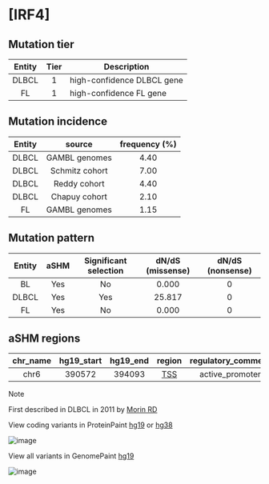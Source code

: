 # [IRF4]

## Mutation tier

|Entity|Tier|Description               |
|:------:|:----:|--------------------------|
|DLBCL |1   |high-confidence DLBCL gene|
|FL    |1   |high-confidence FL gene   |
## Mutation incidence

|Entity|source        |frequency (%)|
|:------:|:--------------:|:-------------:|
|DLBCL |GAMBL genomes |4.40         |
|DLBCL |Schmitz cohort|7.00         |
|DLBCL |Reddy cohort  |4.40         |
|DLBCL |Chapuy cohort |2.10         |
|FL    |GAMBL genomes |1.15         |

## Mutation pattern

|Entity|aSHM|Significant selection|dN/dS (missense)|dN/dS (nonsense)|
|:------:|:----:|:---------------------:|:----------------:|:----------------:|
|BL    |Yes |No                   | 0.000          |0               |
|DLBCL |Yes |Yes                  |25.817          |0               |
|FL    |Yes |No                   | 0.000          |0               |

## aSHM regions

|chr_name|hg19_start|hg19_end|region                                                                               |regulatory_comment|
|:--------:|:----------:|:--------:|:-------------------------------------------------------------------------------------:|:------------------:|
|chr6    |390572    |394093  |[TSS](https://genome.ucsc.edu/s/rdmorin/GAMBL%20hg19?position=chr6%3A390572%2D394093)|active_promoter   |

> [!NOTE]
> First described in DLBCL in 2011 by [Morin RD](https://pubmed.ncbi.nlm.nih.gov/21796119)

View coding variants in ProteinPaint [hg19](https://www.bcgsc.ca/downloads/morinlab/GAMBL/test/genes/IRF4_protein.html)  or [hg38](https://www.bcgsc.ca/downloads/morinlab/GAMBL/test/genes/IRF4_protein_hg38.html)

![image](../../images/proteinpaint/IRF4_NM_002460.svg)

View all variants in GenomePaint [hg19](https://www.bcgsc.ca/downloads/morinlab/GAMBL/test/genes/IRF4.html)

![image](../../images/proteinpaint/IRF4.svg)
